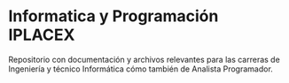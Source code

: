 # Informatica y Programación IPLACEX
Repositorio con documentación y archivos relevantes para las carreras de Ingeniería y técnico Informática cómo también de Analista Programador.
